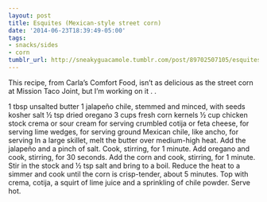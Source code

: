 ```yaml
---
layout: post
title: Esquites (Mexican-style street corn)
date: '2014-06-23T18:39:49-05:00'
tags:
- snacks/sides
- corn
tumblr_url: http://sneakyguacamole.tumblr.com/post/89702507105/esquites-mexican-style-street-corn
---
```

This recipe, from Carla’s Comfort Food, isn’t as delicious as the street corn at Mission Taco Joint, but I’m working on it . . 


1 tbsp unsalted butter
1 jalapeño chile, stemmed and minced, with seeds
kosher salt
½ tsp dried oregano
3 cups fresh corn kernels
½ cup chicken stock
crema or sour cream for serving
crumbled cotija or feta cheese, for serving
lime wedges, for serving
ground Mexican chile, like ancho, for serving
In a large skillet, melt the butter over medium-high heat. Add the jalapeño and a pinch of salt. Cook, stirring, for 1 minute. Add oregano and cook, stirring, for 30 seconds. Add the corn and cook, stirring, for 1 minute.
Stir in the stock and ½ tsp salt and bring to a boil. Reduce the heat to a simmer and cook until the corn is crisp-tender, about 5 minutes.
Top with crema, cotija, a squirt of lime juice and a sprinkling of chile powder. Serve hot.
